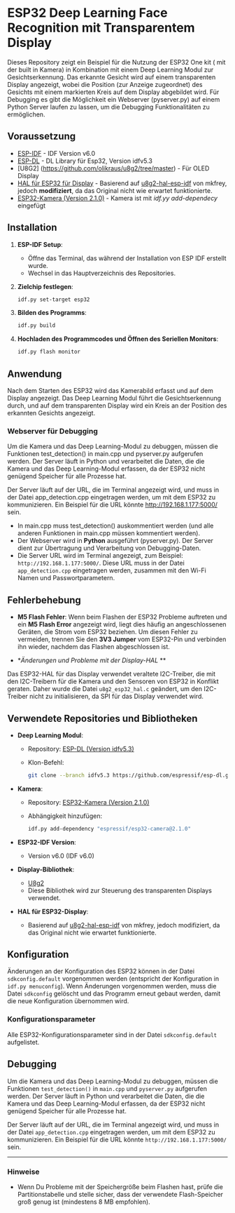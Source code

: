 
# ESP32 Deep Learning Face Recognition mit Transparentem Display

Dieses Repository zeigt ein Beispiel für die Nutzung der ESP32 One kit ( mit der built in Kamera) in Kombination mit einem Deep Learning Modul zur Gesichtserkennung. Das erkannte Gesicht wird auf einem transparenten Display angezeigt, wobei die Position (zur Anzeige zugeordnet) des Gesichts mit einem markierten Kreis auf dem Display abgebildet wird. Für Debugging es gibt die Möglichkeit ein Webserver (pyserver.py) auf einem Python Server laufen zu lassen, um die Debugging Funktionalitäten zu ermöglichen.

## Voraussetzung

* [ESP-IDF](https://github.com/espressif/esp-idf/tree/v6.0-dev) - IDF Version v6.0
* [ESP-DL](https://github.com/espressif/esp-dl/tree/idfv5.3) - DL Library für Esp32, Version idfv5.3
* [U8G2] (https://github.com/olikraus/u8g2/tree/master) - Für OLED Display
* [HAL für ESP32 für Display](https://github.com/mkfrey/u8g2-hal-esp-idf/tree/master) - Basierend auf [u8g2-hal-esp-idf](https://github.com/mkfrey/u8g2-hal-esp-idf/tree/master) von mkfrey, jedoch **modifiziert**, da das Original nicht wie erwartet funktionierte.
* [ESP32-Kamera (Version 2.1.0)](https://github.com/espressif/esp32-camera) - Kamera ist mit *idf.yy add-dependecy* eingefügt


## Installation

1. **ESP-IDF Setup**:

   * Öffne das Terminal, das während der Installation von ESP IDF erstellt wurde.
   * Wechsel in das Hauptverzeichnis des Repositories.

2. **Zielchip festlegen**:

   ```bash
   idf.py set-target esp32
   ```

3. **Bilden des Programms**:

   ```bash
   idf.py build
   ```

4. **Hochladen des Programmcodes und Öffnen des Seriellen Monitors**:

   ```bash
   idf.py flash monitor
   ```

## Anwendung

Nach dem Starten des ESP32 wird das Kamerabild erfasst und auf dem Display angezeigt. Das Deep Learning Modul führt die Gesichtserkennung durch, und auf dem transparenten Display wird ein Kreis an der Position des erkannten Gesichts angezeigt.

### Webserver für Debugging

Um die Kamera und das Deep Learning-Modul zu debuggen, müssen die Funktionen test_detection() in main.cpp und pyserver.py aufgerufen werden. Der Server läuft in Python und verarbeitet die Daten, die die Kamera und das Deep Learning-Modul erfassen, da der ESP32 nicht genügend Speicher für alle Prozesse hat.

Der Server läuft auf der URL, die im Terminal angezeigt wird, und muss in der Datei app_detection.cpp eingetragen werden, um mit dem ESP32 zu kommunizieren. Ein Beispiel für die URL könnte http://192.168.1.177:5000/ sein.

* In main.cpp muss test_detection() auskommentiert werden (und alle anderen Funktionen in main.cpp müssen kommentiert werden).
* Der Webserver wird in **Python** ausgeführt (pyserver.py). Der Server dient zur Übertragung und Verarbeitung von Debugging-Daten.
* Die Server URL wird im Terminal angezeigt, zum Beispiel: `http://192.168.1.177:5000/`. Diese URL muss in der Datei `app_detection.cpp` eingetragen werden, zusammen mit den Wi-Fi Namen und  Passwortparametern.

## Fehlerbehebung

* **M5 Flash Fehler**:
  Wenn beim Flashen der ESP32 Probleme auftreten und ein **M5 Flash Error** angezeigt wird, liegt dies häufig an angeschlossenen Geräten, die Strom vom ESP32 beziehen. Um diesen Fehler zu vermeiden, trennen Sie den **3V3 Jumper** vom ESP32-Pin und verbinden ihn wieder, nachdem das Flashen abgeschlossen ist.

* **Änderungen und Probleme mit der Display-HAL* **

Das ESP32-HAL für das Display verwendet veraltete I2C-Treiber, die mit den I2C-Treibern für die Kamera und den Sensoren von ESP32 in Konflikt geraten. Daher wurde die Datei `u8g2_esp32_hal.c` geändert, um den I2C-Treiber nicht zu initialisieren, da SPI für das Display verwendet wird.


## Verwendete Repositories und Bibliotheken

* **Deep Learning Modul**:

  * Repository: [ESP-DL (Version idfv5.3)](https://github.com/espressif/esp-dl.git)
  * Klon-Befehl:

    ```bash
    git clone --branch idfv5.3 https://github.com/espressif/esp-dl.git
    ```

* **Kamera**:

  * Repository: [ESP32-Kamera (Version 2.1.0)](https://github.com/espressif/esp32-camera)
  * Abhängigkeit hinzufügen:

    ```bash
    idf.py add-dependency "espressif/esp32-camera@2.1.0"
    ```

* **ESP32-IDF Version**:

  * Version v6.0 (IDF v6.0)

* **Display-Bibliothek**:

  * [U8g2](https://github.com/olikraus/u8g2/tree/master)
  * Diese Bibliothek wird zur Steuerung des transparenten Displays verwendet.

* **HAL für ESP32-Display**:

  * Basierend auf [u8g2-hal-esp-idf](https://github.com/mkfrey/u8g2-hal-esp-idf/tree/master) von mkfrey, jedoch modifiziert, da das Original nicht wie erwartet funktionierte.


## Konfiguration

Änderungen an der Konfiguration des ESP32 können in der Datei `sdkconfig.default` vorgenommen werden (entspricht der Konfiguration in `idf.py menuconfig`). Wenn Änderungen vorgenommen werden, muss die Datei `sdkconfig` gelöscht und das Programm erneut gebaut werden, damit die neue Konfiguration übernommen wird.

### Konfigurationsparameter

Alle ESP32-Konfigurationsparameter sind in der Datei `sdkconfig.default` aufgelistet.

## Debugging

Um die Kamera und das Deep Learning-Modul zu debuggen, müssen die Funktionen `test_detection()` in `main.cpp` und `pyserver.py` aufgerufen werden. Der Server läuft in Python und verarbeitet die Daten, die die Kamera und das Deep Learning-Modul erfassen, da der ESP32 nicht genügend Speicher für alle Prozesse hat.

Der Server läuft auf der URL, die im Terminal angezeigt wird, und muss in der Datei `app_detection.cpp` eingetragen werden, um mit dem ESP32 zu kommunizieren. Ein Beispiel für die URL könnte `http://192.168.1.177:5000/` sein.

---

### Hinweise

* Wenn Du Probleme mit der Speichergröße beim Flashen hast, prüfe die Partitionstabelle und stelle sicher, dass der verwendete Flash-Speicher groß genug ist (mindestens 8 MB empfohlen).
